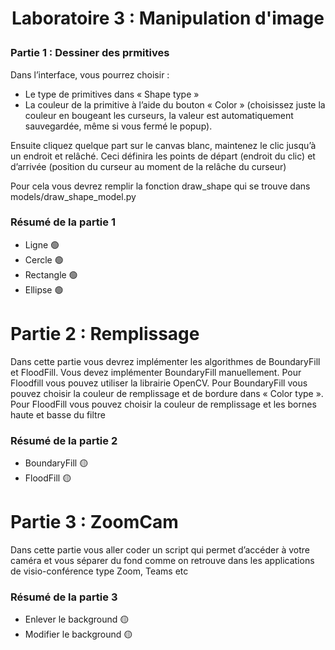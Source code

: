 # <p align="center">Laboratoire 3 : Manipulation d'image </p>


### Partie 1 : Dessiner des prmitives

Dans l’interface, vous pourrez choisir :
-	Le type de primitives dans « Shape type »
-	La couleur de la primitive à l’aide du bouton « Color » (choisissez juste la couleur en bougeant les curseurs, la valeur est automatiquement sauvegardée, même si vous fermé le popup).

Ensuite cliquez quelque part sur le canvas blanc, maintenez le clic jusqu’à un endroit et relâché. Ceci définira les points de départ (endroit du clic) et d’arrivée (position du curseur au moment de la relâche du curseur)

Pour cela vous devrez remplir la fonction draw_shape qui se trouve dans models/draw_shape_model.py


### Résumé de la partie 1 
- Ligne       🟢
- Cercle      🟢
- Rectangle   🟢 
- Ellipse     🟢 



# Partie 2 : Remplissage
Dans cette partie vous devrez implémenter les algorithmes de BoundaryFill et FloodFill. Vous devez implémenter BoundaryFill manuellement. Pour Floodfill vous pouvez utiliser la librairie OpenCV.
Pour BoundaryFill vous pouvez choisir la couleur de remplissage et de bordure dans « Color type ». Pour FloodFill vous pouvez choisir la couleur de remplissage et les bornes haute et basse du filtre

### Résumé de la partie 2
- BoundaryFill         🟡
- FloodFill            🟡

# Partie 3 : ZoomCam

Dans cette partie vous aller coder un script qui permet d’accéder à votre caméra et vous séparer du fond comme on retrouve dans les applications de visio-conférence type Zoom, Teams etc


### Résumé de la partie 3
- Enlever le background            🟡
- Modifier le background           🟡

